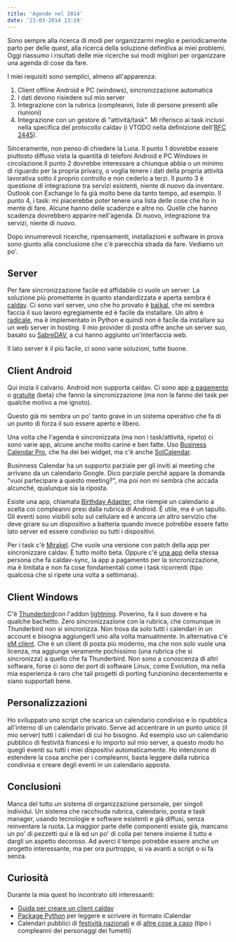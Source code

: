 ```yaml
---
title: 'Agende nel 2014'
date: '23-03-2014 13:19'
---
```


Sono sempre alla ricerca di modi per organizzarmi meglio e periodicamente parto per delle quest, alla ricerca della soluzione definitiva ai miei problemi. Oggi riassumo i risultati delle mie ricerche sui modi migliori per organizzare una agenda di cose da fare.

I miei requisiti sono semplici, almeno all'apparenza:

1.  Client offline Android e PC (windows), sincronizzazione automatica
2.  I dati devono risiedere sul mio server
3.  Integrazione con la rubrica (compleanni, liste di persone presenti alle riunioni)
4.  Integrazione con un gestore di "attività/task". Mi riferisco ai task inclusi nella specifica del protocollo caldav (i VTODO nella definizione dell'[RFC 2445](http://www.ietf.org/rfc/rfc2445.txt)).

Sinceramente, non penso di chiedere la Luna. Il punto 1 dovrebbe essere piuttosto diffuso vista la quantità di telefoni Android e PC Windows in circolazione.Il punto 2 dovrebbe interessare a chiunque abbia o un minimo di riguardo per la propria privacy, o voglia tenere i dati della propria attività lavorativa sotto il proprio controllo e non cederlo a terzi.
Il punto 3 è questione di integrazione tra servizi esistenti, niente di nuovo da inventare. Outlook con Exchange lo fa già molto bene da tanto tempo, ad esempio.
Il punto 4, i task: mi piacerebbe poter tenere una lista delle cose che ho in mente di fare. Alcune hanno delle scadenze e altre no. Quelle che hanno scadenza dovrebbero apparire nell'agenda. Di nuovo, integrazione tra servizi, niente di nuovo.

Dopo innumerevoli ricerche, ripensamenti, installazioni e software in prova sono giunto alla conclusione che c'è parecchia strada da fare. Vediamo un po'.
## Server

Per fare sincronizzazione facile ed affidabile ci vuole un server. La soluzione più promettente in quanto standardizzata e aperta sembra è [caldav](http://en.wikipedia.org/wiki/CalDAV). Ci sono vari server, uno che ho provato è [baïkal](http://baikal-server.com/), che mi sembra faccia il suo lavoro egregiamente ed è facile da installare. Un altro è [radicale](http://radicale.org/documentation/), ma è implementato in Python e quindi non è facile da installare su un web server in hosting. Il mio provider di posta offre anche un server suo, basato su [SabreDAV](http://sabre.io/), a cui hanno aggiunto un'interfaccia web.

Il lato server è il più facile, ci sono varie soluzioni, tutte buone.

## Client Android

Qui inizia il calvario. Android non supporta caldav. Ci sono app [a pagamento](https://play.google.com/store/apps/details?id=org.dmfs.caldav.lib) o [gratuite](https://play.google.com/store/apps/details?id=at.bitfire.davdroid) (beta) che fanno la sincronizzazione (ma non la fanno dei task per qualche motivo a me ignoto).

Questo già mi sembra un po' tanto grave in un sistema operativo che fa di un punto di forza il suo essere aperto e libero.

Una volta che l'agenda è sincronizzata (ma non i task/attività, ripeto) ci sono varie app, alcune anche molto carine e ben fatte. Uso [Business Calendar Pro](https://play.google.com/store/apps/details?id=mikado.bizcalpro), che ha dei bei widget, ma c'è anche [SolCalendar](https://play.google.com/store/apps/details?id=net.daum.android.solcalendar).

Businness Calendar ha un supporto parziale per gli inviti ai meeting che arrivano da un calendario Google. Dico parziale perché appare la domanda "vuoi partecipare a questo meeting?", ma poi non mi sembra che accada alcunché, qualunque sia la riposta.

Esiste una app, chiamata [Birthday Adapter](https://play.google.com/store/apps/details?id=org.birthdayadapter.free), che riempie un calendario a scelta coi compleanni presi dalla rubrica di Android. È utile, ma è un tapullo. Gli eventi sono visibili solo sul cellulare ed è ancora un altro servizio che deve girare su un dispositivo a batteria quando invece potrebbe essere fatto lato server ed essere condiviso su tutti i dispositivi.

Per i task c'è [Mirakel](https://play.google.com/store/apps/details?id=de.azapps.mirakelandroid). Che vuole una versione con patch della app per sincronizzare caldav. È tutto molto beta. Oppure c'è [una app](https://play.google.com/store/apps/details?id=org.dmfs.tasks) della stessa persona che fa caldav-sync, la app a pagamento per la sincronizzazione, ma è limitata e non fa cose fondamentali come i task ricorrenti (tipo qualcosa che si ripete una volta a settimana).

## Client Windows

C'è [Thunderbird](http://www.mozilla.org/it/thunderbird/)con l'addon [lightning](http://www.mozilla.org/en-US/projects/calendar/). Poverino, fa il suo dovere e ha qualche bachetto. Zero sincronizzazione con la rubrica, che comunque in Thunderbird non si sincronizza. Non trova da solo tutti i calendari in un account e bisogna aggiungerli uno alla volta manualmente.
In alternativa c'è [eM client](http://www.emclient.com/). Che è un client di posta più moderno, ma che non solo vuole una licenza, ma aggiunge veramente pochissimo (una rubrica che si sincronizza) a quello che fa Thunderbird. Non sono a conoscenza di altri software, forse ci sono dei port di software Linux, come Evolution, ma nella mia esperienza è raro che tali progetti di porting funzionino decentemente e siano supportati bene.

## Personalizzazioni

Ho sviluppato uno script che scarica un calendario condiviso e lo ripubblica all'interno di un calendario privato. Serve ad accentrare in un punto unico (il mio server) tutti i calendari di cui ho bisogno. Ad esempio uso un calendario pubblico di festività francesi e lo importo sul mio server, a questo modo ho quegli eventi su tutti i miei dispositivi automaticamente. Ho intenzione di estendere la cosa anche per i compleanni, basta leggere dalla rubrica condivisa e creare degli eventi in un calendario apposta.

## Conclusioni

Manca del tutto un sistema di organizzazione personale, per singoli individui. Un sistema che racchiuda rubrica, calendario, posta e task manager, usando tecnologie e software esistenti e già diffusi, senza reinventare la ruota. La maggior parte delle componenti esiste già, mancano un po' di pezzetti qui e là ed un po' di colla per tenere insieme il tutto e dargli un aspetto decoroso. Ad averci il tempo potrebbe essere anche un progetto interessante, ma per ora purtroppo, si va avanti a script o si fa senza.

## Curiosità

Durante la mia quest ho incontrato siti interessanti:

* [Guida per creare un client caldav](http://sabre.io/dav/building-a-caldav-client/)
* [Package Python](http://icalendar.readthedocs.org/en/latest/index.html) per leggere e scrivere in formato iCalendar
* Calendari pubblici di [festività nazionali](http://www.mozilla.org/en-US/projects/calendar/holidays/) e di [altre cose a caso](http://icalshare.com/) (tipo i compleanni dei personaggi dei fumetti)
